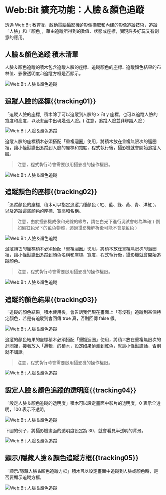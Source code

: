 # Web:Bit 擴充功能：人臉＆顏色追蹤

透過 Web:Bit 教育版，啟動電腦攝影機的影像擷取和內建的影像追蹤技術，追蹤「人臉」和「顏色」，藉由追蹤所得到的數值、狀態或座標，實現許多好玩又有創意的應用。

## 人臉＆顏色追蹤 積木清單

人臉＆顏色追蹤的積木包含追蹤人臉的座標、追蹤顏色的座標、追蹤顏色結果的布林值、影像透明度和追蹤方框是否顯示。

![Web:Bit 人臉＆顏色追蹤](../../../../media/zh-tw/education/extension/tracking-01.jpg)

## 追蹤人臉的座標{{tracking01}}

「追蹤人臉的座標」積木除了可以追蹤到人臉的 x 和 y 座標，也可以追蹤人臉的寬度和高度，以及畫面中出現幾張人臉。( 注意，追蹤人臉並非辨識人臉 )

![Web:Bit 人臉＆顏色追蹤](../../../../media/zh-tw/education/extension/tracking-02.jpg)

追蹤人臉的座標積木必須搭配「重複迴圈」使用，將積木放在重複無限次的迴圈裡，讓小怪獸講出追蹤到人臉的座標和寬度，程式執行後，攝影機就會開始追蹤人臉。

> 注意，程式執行時會需要啟用攝影機的操作權限。

![Web:Bit 人臉＆顏色追蹤](../../../../media/zh-tw/education/extension/tracking-03.jpg)

## 追蹤顏色的座標{{tracking02}}

「追蹤顏色的座標」積木可以指定追蹤六種顏色 ( 紅、藍、綠、黃、青、洋紅 )，以及追蹤這些顏色的座標、寬高和名稱。

> 注意，由於攝影機成像和光線的緣故，請在白光下進行測試會較為準確 ( 例如偏紅色光下的藍色物體，透過攝影機解析後可能不會是藍色 )

![Web:Bit 人臉＆顏色追蹤](../../../../media/zh-tw/education/extension/tracking-04.jpg)

追蹤顏色的座標積木必須搭配「重複迴圈」使用，將積木放在重複無限次的迴圈裡，讓小怪獸講出追蹤到顏色名稱和座標、寬度，程式執行後，攝影機就會開始追蹤顏色。

> 注意，程式執行時會需要啟用攝影機的操作權限。

![Web:Bit 人臉＆顏色追蹤](../../../../media/zh-tw/education/extension/tracking-05.jpg)

## 追蹤的顏色結果{{tracking03}}

「追蹤的顏色結果」積木使用後，會告訴我們現在畫面上「有沒有」追蹤到某個特定顏色，若是有追蹤到會回傳 true 真，否則回傳 false 假。

![Web:Bit 人臉＆顏色追蹤](../../../../media/zh-tw/education/extension/tracking-06.jpg)

追蹤的顏色結果的座標積木必須搭配「重複迴圈」使用，將積木放在重複無限次的迴圈裡，接著放入「邏輯」的積木，設定如果偵測到紅色，就讓小怪獸講話，否則就不講話。

> 注意，程式執行時會需要啟用攝影機的操作權限。

![Web:Bit 人臉＆顏色追蹤](../../../../media/zh-tw/education/extension/tracking-07.jpg)

## 設定人臉＆顏色追蹤的透明度{{tracking04}}

「設定人臉＆顏色追蹤的透明度」積木可以設定畫面中影片的透明度，0 表示全透明，100 表示不透明。

![Web:Bit 人臉＆顏色追蹤](../../../../media/zh-tw/education/extension/tracking-08.jpg)

下圖的例子，將攝影機畫面的透明度設定為 30，就會看見半透明的背景。

![Web:Bit 人臉＆顏色追蹤](../../../../media/zh-tw/education/extension/tracking-09.jpg)

## 顯示/隱藏人臉＆顏色追蹤方框{{tracking05}}

「顯示/隱藏人臉＆顏色追蹤方框」積木可以設定畫面中追蹤到人臉或顏色時，是否要顯示追蹤方框。

![Web:Bit 人臉＆顏色追蹤](../../../../media/zh-tw/education/extension/tracking-10.jpg)


